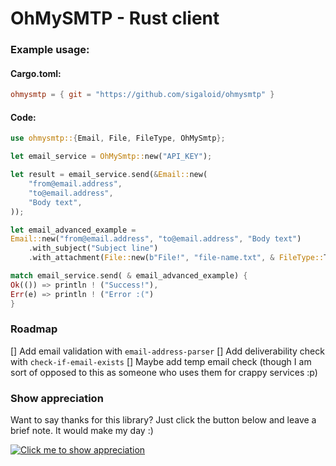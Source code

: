 # OhMySMTP - Rust client

### Example usage:

#### Cargo.toml:

```toml
ohmysmtp = { git = "https://github.com/sigaloid/ohmysmtp" }
```

#### Code:

```rust
use ohmysmtp::{Email, File, FileType, OhMySmtp};

let email_service = OhMySmtp::new("API_KEY");

let result = email_service.send(&Email::new(
    "from@email.address",
    "to@email.address",
    "Body text",
));

let email_advanced_example =
Email::new("from@email.address", "to@email.address", "Body text")
	.with_subject("Subject line")
	.with_attachment(File::new(b"File!", "file-name.txt", & FileType::Txt));

match email_service.send( & email_advanced_example) {
Ok(()) => println ! ("Success!"),
Err(e) => println ! ("Error :(")
}
```

### Roadmap

[] Add email validation with `email-address-parser`
[] Add deliverability check with `check-if-email-exists`
[] Maybe add temp email check (though I am sort of opposed to this as someone who uses them for crappy services :p)

### Show appreciation

Want to say thanks for this library? Just click the button below and leave a brief note. It would make my day :)

[![Click me to show appreciation](https://img.shields.io/badge/Say%20Thanks-%F0%9F%A6%80%F0%9F%A6%80%F0%9F%A6%80-1EAEDB.svg)](https://saythanks.io/to/sigaloid)

